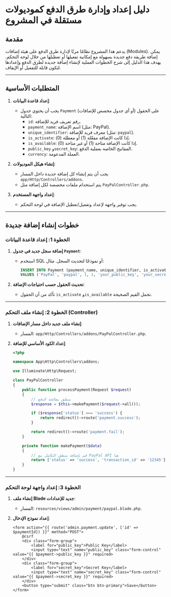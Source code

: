 # دليل إعداد وإدارة طرق الدفع كموديولات مستقلة في المشروع

## مقدمة
يدعم هذا المشروع نظامًا مرنًا لإدارة طرق الدفع على هيئة إضافات (Modules). يمكن إضافة طريقة دفع جديدة بسهولة مع إمكانية تفعيلها أو تعطيلها من خلال لوحة التحكم. يهدف هذا الدليل إلى شرح الخطوات العملية لإنشاء إضافة جديدة لطرق الدفع وإعدادها لتكون قابلة للتفعيل أو الإيقاف.

---

## المتطلبات الأساسية
1. **إعداد قاعدة البيانات**:
   - يجب أن يحتوي جدول `Payment` (أو أي جدول مخصص للإضافات) على الحقول التالية:
     - `id`: رقم تعريف فريد للإضافة.
     - `payment_name`: اسم الإضافة (مثل: PayPal).
     - `unique_identifier`: معرف فريد للإضافة (مثل: `paypal`).
     - `is_activate`: إذا كانت الإضافة مفعّلة (1) أو معطلة (0).
     - `is_available`: إذا كانت الإضافة متاحة (1) أو غير متاحة (0).
     - `public_key` و`secret_key`: المفاتيح الخاصة بعملية الدفع.
     - `currency`: العملة المدعومة.

2. **إنشاء هيكل الموديولات**:
   - يجب أن يتم إنشاء كل إضافة جديدة داخل المسار `app/Http/Controllers/addons`.
   - يتم استخدام ملفات مخصصة لكل إضافة مثل `PayPalController.php`.

3. **إعداد واجهة المستخدم**:
   - يجب توفير واجهة لإعداد وتفعيل/تعطيل الإضافة في لوحة التحكم.

---

## خطوات إنشاء إضافة جديدة

### الخطوة 1: إعداد قاعدة البيانات
1. **إضافة سجل جديد في جدول `Payment`**:
   - استخدم SQL أو نموذجًا لتحديث السجل. مثال:
     ```sql
     INSERT INTO Payment (payment_name, unique_identifier, is_activate, is_available, public_key, secret_key, currency)
     VALUES ('PayPal', 'paypal', 1, 1, 'your_public_key', 'your_secret_key', 'USD');
     ```

2. **تحديث الحقول حسب احتياجات الإضافة**:
   - تأكد من أن الحقول `is_activate` و`is_available` تحمل القيم الصحيحة.

---

### الخطوة 2: إنشاء ملف التحكم (Controller)
1. **إنشاء ملف جديد داخل مسار الإضافات**:
   - المسار: `app/Http/Controllers/addons/PayPalController.php`.

2. **إعداد الكود الأساسي للإضافة**:
   ```php name=app/Http/Controllers/addons/PayPalController.php
   <?php

   namespace App\Http\Controllers\addons;

   use Illuminate\Http\Request;

   class PayPalController
   {
       public function processPayment(Request $request)
       {
           // منطق معالجة الدفع
           $response = $this->makePayment($request->all());

           if ($response['status'] === 'success') {
               return redirect()->route('payment.success');
           }

           return redirect()->route('payment.fail');
       }

       private function makePayment($data)
       {
           // قم بإضافة منطق التكامل مع PayPal API هنا
           return ['status' => 'success', 'transaction_id' => '12345'];
       }
   }
   ```

---

### الخطوة 3: إعداد واجهة لوحة التحكم
1. **إنشاء ملف Blade جديد للإعدادات**:
   - المسار: `resources/views/admin/payment/paypal.blade.php`.

2. **إعداد نموذج الإدخال**:
   ````blade name=resources/views/admin/payment/paypal.blade.php
   <form action="{{ route('admin.payment.update', ['id' => $paymentId]) }}" method="POST">
       @csrf
       <div class="form-group">
           <label for="public_key">Public Key</label>
           <input type="text" name="public_key" class="form-control" value="{{ $payment->public_key }}" required>
       </div>
       <div class="form-group">
           <label for="secret_key">Secret Key</label>
           <input type="text" name="secret_key" class="form-control" value="{{ $payment->secret_key }}" required>
       </div>
       <button type="submit" class="btn btn-primary">Save</button>
   </form>
